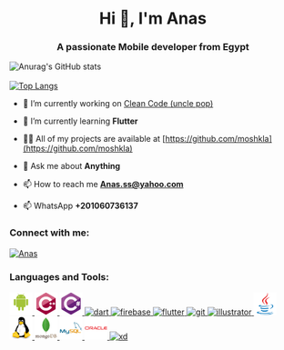 <h1 align="center">Hi 👋, I'm Anas</h1>
<h3 align="center">A passionate Mobile developer from Egypt</h3>


![Anurag's GitHub stats](https://github-readme-stats.vercel.app/api?username=moshkla&show_icons=true&theme=dracula)
<br><br>
[![Top Langs](https://github-readme-stats.vercel.app/api/top-langs/?username=moshkla&hide=javascript,html)](https://github.com/anuraghazra/github-readme-stats)

- 🔭 I’m currently working on [Clean Code (uncle pop)](https://www.ysk-books.com/public/app/books/Clean%20Code:%20A%20Handbook%20of%20Agile%20Software%20Craftsmanship.pdf)

- 🌱 I’m currently learning **Flutter**

- 👨‍💻 All of my projects are available at [https://github.com/moshkla](https://github.com/moshkla)

- 💬 Ask me about **Anything**

- 📫 How to reach me **Anas.ss@yahoo.com**
- 📫 WhatsApp **+201060736137**

<h3 align="left">Connect with me:</h3>

<p align="left">
<a href="https://www.linkedin.com/in/anas-abd-elazim-b096b317b/" target="blank"><img align="center" src="https://cdn.jsdelivr.net/npm/simple-icons@3.0.1/icons/linkedin.svg" alt="Anas" height="30" width="40" /></a>
</p>

<h3 align="left">Languages and Tools:</h3>
<p align="left"> <a href="https://developer.android.com" target="_blank"> <img src="https://raw.githubusercontent.com/devicons/devicon/master/icons/android/android-original-wordmark.svg" alt="android" width="40" height="40"/> </a> <a href="https://www.w3schools.com/cpp/" target="_blank"> <img src="https://raw.githubusercontent.com/devicons/devicon/master/icons/cplusplus/cplusplus-original.svg" alt="cplusplus" width="40" height="40"/> </a> <a href="https://www.w3schools.com/cs/" target="_blank"> <img src="https://raw.githubusercontent.com/devicons/devicon/master/icons/csharp/csharp-original.svg" alt="csharp" width="40" height="40"/> </a> <a href="https://dart.dev" target="_blank"> <img src="https://www.vectorlogo.zone/logos/dartlang/dartlang-icon.svg" alt="dart" width="40" height="40"/> </a> <a href="https://firebase.google.com/" target="_blank"> <img src="https://www.vectorlogo.zone/logos/firebase/firebase-icon.svg" alt="firebase" width="40" height="40"/> </a> <a href="https://flutter.dev" target="_blank"> <img src="https://www.vectorlogo.zone/logos/flutterio/flutterio-icon.svg" alt="flutter" width="40" height="40"/> </a> <a href="https://git-scm.com/" target="_blank"> <img src="https://www.vectorlogo.zone/logos/git-scm/git-scm-icon.svg" alt="git" width="40" height="40"/> </a> <a href="https://www.adobe.com/in/products/illustrator.html" target="_blank"> <img src="https://www.vectorlogo.zone/logos/adobe_illustrator/adobe_illustrator-icon.svg" alt="illustrator" width="40" height="40"/> </a> <a href="https://www.java.com" target="_blank"> <img src="https://raw.githubusercontent.com/devicons/devicon/master/icons/java/java-original.svg" alt="java" width="40" height="40"/> </a> <a href="https://www.linux.org/" target="_blank"> <img src="https://raw.githubusercontent.com/devicons/devicon/master/icons/linux/linux-original.svg" alt="linux" width="40" height="40"/> </a> <a href="https://www.mongodb.com/" target="_blank"> <img src="https://raw.githubusercontent.com/devicons/devicon/master/icons/mongodb/mongodb-original-wordmark.svg" alt="mongodb" width="40" height="40"/> </a> <a href="https://www.mysql.com/" target="_blank"> <img src="https://raw.githubusercontent.com/devicons/devicon/master/icons/mysql/mysql-original-wordmark.svg" alt="mysql" width="40" height="40"/> </a> <a href="https://www.oracle.com/" target="_blank"> <img src="https://raw.githubusercontent.com/devicons/devicon/master/icons/oracle/oracle-original.svg" alt="oracle" width="40" height="40"/> </a> <a href="https://www.adobe.com/products/xd.html" target="_blank"> <img src="https://cdn.worldvectorlogo.com/logos/adobe-xd.svg" alt="xd" width="40" height="40"/> </a> </p>

